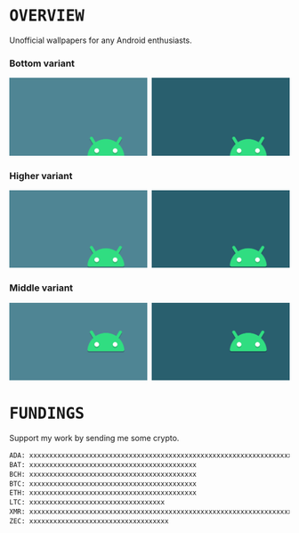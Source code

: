# <samp>OVERVIEW</samp>

Unofficial wallpapers for any Android enthusiasts.

### Bottom variant

<a href="src/android-bottom-bright.png"><img src="src/android-bottom-bright.svg" width="49.25%"/></a><a><img src="assets/none.png" width="1.5%"/></a><a href="src/android-bottom-darken.png"><img src="src/android-bottom-darken.svg" width="49.25%"/></a>

### Higher variant

<a href="src/android-higher-bright.png"><img src="src/android-higher-bright.svg" width="49.25%"/></a><a><img src="assets/none.png" width="1.5%"/></a><a href="src/android-higher-darken.png"><img src="src/android-higher-darken.svg" width="49.25%"/></a>

### Middle variant

<a href="src/android-middle-bright.png"><img src="src/android-middle-bright.svg" width="49.25%"/></a><a><img src="assets/none.png" width="1.5%"/></a><a href="src/android-middle-darken.png"><img src="src/android-middle-darken.svg" width="49.25%"/></a>

# <samp>FUNDINGS</samp>

Support my work by sending me some crypto.

```txt
ADA: xxxxxxxxxxxxxxxxxxxxxxxxxxxxxxxxxxxxxxxxxxxxxxxxxxxxxxxxxxxxxxxxxxxxxxxxxxxxxxxxxxxxxxxxxxxxxxxxxxxxxxx
BAT: xxxxxxxxxxxxxxxxxxxxxxxxxxxxxxxxxxxxxxxxxx
BCH: xxxxxxxxxxxxxxxxxxxxxxxxxxxxxxxxxxxxxxxxxx
BTC: xxxxxxxxxxxxxxxxxxxxxxxxxxxxxxxxxxxxxxxxxx
ETH: xxxxxxxxxxxxxxxxxxxxxxxxxxxxxxxxxxxxxxxxxx
LTC: xxxxxxxxxxxxxxxxxxxxxxxxxxxxxxxxxx
XMR: xxxxxxxxxxxxxxxxxxxxxxxxxxxxxxxxxxxxxxxxxxxxxxxxxxxxxxxxxxxxxxxxxxxxxxxxxxxxxxxxxxxxxxxxxxxxxxx
ZEC: xxxxxxxxxxxxxxxxxxxxxxxxxxxxxxxxxxx
```

